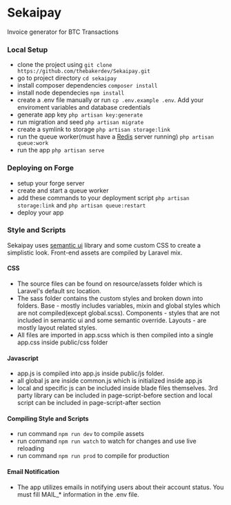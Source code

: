 # Sekaipay
Invoice generator for BTC Transactions

### Local Setup
- clone the project using `git clone https://github.com/thebakerdev/Sekaipay.git`
- go to project directory `cd sekaipay`
- install composer dependencies `composer install`
- install node dependecies `npm install`
- create a .env file manually or run `cp .env.example .env`. Add your enviroment variables and database credentials
- generate app key `php artisan key:generate`
- run migration and seed `php artisan migrate`
- create a symlink to storage `php artisan storage:link`
- run the queue worker(must have a [Redis](https://redis.io/) server running) `php artisan queue:work`
- run the app `php artisan serve`

### Deploying on Forge
- setup your forge server
- create and start a queue worker
- add these commands to your deployment script `php artisan storage:link` and `php artisan queue:restart`
- deploy your app

### Style and Scripts
Sekaipay uses [semantic ui](https://semantic-ui.com) library and some custom CSS to create a simplistic look.
Front-end assets are compiled by Laravel mix.

#### CSS
- The source files can be found on resource/assets folder which is Laravel's default src location.
- The sass folder contains the custom styles and broken down into folders. Base - mostly includes variables, mixin and global styles which are not compiled(except global.scss). Components - styles that are not included in semantic ui and some semantic override. Layouts - are mostly layout related styles.
- All files are imported in app.scss which is then compiled into a single app.css inside public/css folder

#### Javascript
- app.js is compiled into app.js inside public/js folder.
- all global js are inside common.js which is initialized inside app.js
- local and specific js can be included inside blade files themselves. 3rd party library can be included in page-script-before section and local script can be included in page-script-after section

#### Compiling Style and Scripts
- run command `npm run dev` to compile assets
- run command `npm run watch` to watch for changes and use live reloading
- run command `npm run prod` to compile for production

#### Email Notification
- The app utilizes emails in notifying users about their account status. You must fill MAIL_* information in the .env file.